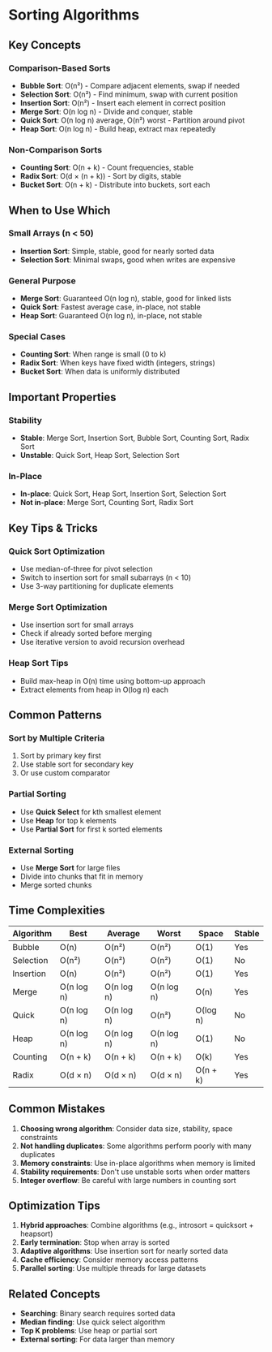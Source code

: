 # Sorting Algorithms

## Key Concepts

### Comparison-Based Sorts
- **Bubble Sort**: O(n²) - Compare adjacent elements, swap if needed
- **Selection Sort**: O(n²) - Find minimum, swap with current position
- **Insertion Sort**: O(n²) - Insert each element in correct position
- **Merge Sort**: O(n log n) - Divide and conquer, stable
- **Quick Sort**: O(n log n) average, O(n²) worst - Partition around pivot
- **Heap Sort**: O(n log n) - Build heap, extract max repeatedly

### Non-Comparison Sorts
- **Counting Sort**: O(n + k) - Count frequencies, stable
- **Radix Sort**: O(d × (n + k)) - Sort by digits, stable
- **Bucket Sort**: O(n + k) - Distribute into buckets, sort each

## When to Use Which

### Small Arrays (n < 50)
- **Insertion Sort**: Simple, stable, good for nearly sorted data
- **Selection Sort**: Minimal swaps, good when writes are expensive

### General Purpose
- **Merge Sort**: Guaranteed O(n log n), stable, good for linked lists
- **Quick Sort**: Fastest average case, in-place, not stable
- **Heap Sort**: Guaranteed O(n log n), in-place, not stable

### Special Cases
- **Counting Sort**: When range is small (0 to k)
- **Radix Sort**: When keys have fixed width (integers, strings)
- **Bucket Sort**: When data is uniformly distributed

## Important Properties

### Stability
- **Stable**: Merge Sort, Insertion Sort, Bubble Sort, Counting Sort, Radix Sort
- **Unstable**: Quick Sort, Heap Sort, Selection Sort

### In-Place
- **In-place**: Quick Sort, Heap Sort, Insertion Sort, Selection Sort
- **Not in-place**: Merge Sort, Counting Sort, Radix Sort

## Key Tips & Tricks

### Quick Sort Optimization
- Use median-of-three for pivot selection
- Switch to insertion sort for small subarrays (n < 10)
- Use 3-way partitioning for duplicate elements

### Merge Sort Optimization
- Use insertion sort for small arrays
- Check if already sorted before merging
- Use iterative version to avoid recursion overhead

### Heap Sort Tips
- Build max-heap in O(n) time using bottom-up approach
- Extract elements from heap in O(log n) each

## Common Patterns

### Sort by Multiple Criteria
1. Sort by primary key first
2. Use stable sort for secondary key
3. Or use custom comparator

### Partial Sorting
- Use **Quick Select** for kth smallest element
- Use **Heap** for top k elements
- Use **Partial Sort** for first k sorted elements

### External Sorting
- Use **Merge Sort** for large files
- Divide into chunks that fit in memory
- Merge sorted chunks

## Time Complexities

| Algorithm | Best | Average | Worst | Space | Stable |
|-----------|------|---------|-------|-------|--------|
| Bubble | O(n) | O(n²) | O(n²) | O(1) | Yes |
| Selection | O(n²) | O(n²) | O(n²) | O(1) | No |
| Insertion | O(n) | O(n²) | O(n²) | O(1) | Yes |
| Merge | O(n log n) | O(n log n) | O(n log n) | O(n) | Yes |
| Quick | O(n log n) | O(n log n) | O(n²) | O(log n) | No |
| Heap | O(n log n) | O(n log n) | O(n log n) | O(1) | No |
| Counting | O(n + k) | O(n + k) | O(n + k) | O(k) | Yes |
| Radix | O(d × n) | O(d × n) | O(d × n) | O(n + k) | Yes |

## Common Mistakes

1. **Choosing wrong algorithm**: Consider data size, stability, space constraints
2. **Not handling duplicates**: Some algorithms perform poorly with many duplicates
3. **Memory constraints**: Use in-place algorithms when memory is limited
4. **Stability requirements**: Don't use unstable sorts when order matters
5. **Integer overflow**: Be careful with large numbers in counting sort

## Optimization Tips

1. **Hybrid approaches**: Combine algorithms (e.g., introsort = quicksort + heapsort)
2. **Early termination**: Stop when array is sorted
3. **Adaptive algorithms**: Use insertion sort for nearly sorted data
4. **Cache efficiency**: Consider memory access patterns
5. **Parallel sorting**: Use multiple threads for large datasets

## Related Concepts
- **Searching**: Binary search requires sorted data
- **Median finding**: Use quick select algorithm
- **Top K problems**: Use heap or partial sort
- **External sorting**: For data larger than memory
